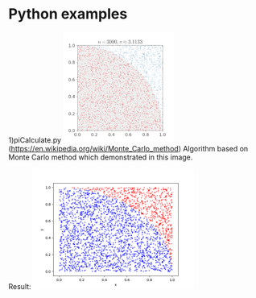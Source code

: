 # Python examples
1)piCalculate.py
![](images/220px-Pi_30K.gif)
(https://en.wikipedia.org/wiki/Monte_Carlo_method)
Algorithm based on Monte Carlo method which demonstrated in this image.

Result:
<img src="images/Calculate_Pi.png" width="320" height="240">
